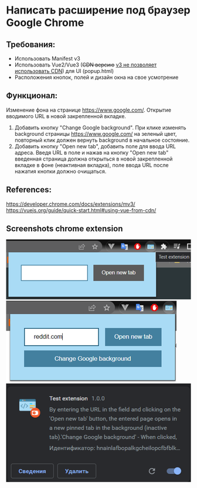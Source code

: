 # Написать расширение под браузер Google Chrome

## Требования:
- Использовать Manifest v3
- Использовать Vue2/Vue3 (~~CDN версию~~ [v3 не позволяет использовать CDN](https://developer.chrome.com/docs/extensions/mv3/intro/mv3-overview/#remotely-hosted-code)) для UI (popup.html)
- Расположения кнопок, полей и дизайн окна на свое усмотрение

## Функционал:
Изменение фона на странице https://www.google.com/. Открытие вводимого URL в 
новой закрепленной вкладке.
1. Добавить кнопку "Change Google background". При клике изменять background 
страницы https://www.google.com/ на зеленый цвет, повторный клик должен 
вернуть background в начальное состояние.
2. Добавить кнопку "Open new tab", добавить поле для ввода URL адреса. Введя URL в 
поле и нажав на кнопку "Open new tab" введенная страница должна открыться в 
новой закрепленной вкладке в фоне (неактивная вкладка), поле ввода URL после 
нажатия кнопки должно очищаться.

## References:
https://developer.chrome.com/docs/extensions/mv3/
https://vuejs.org/guide/quick-start.html#using-vue-from-cdn/


## Screenshots chrome extension
![Screen 1](https://github.com/tem235/chrome-ext-test/blob/main/screens/screen1.png)
![Screen 2](https://github.com/tem235/chrome-ext-test/blob/main/screens/screen2.png)
![Screen 3](https://github.com/tem235/chrome-ext-test/blob/main/screens/screen3.png)
